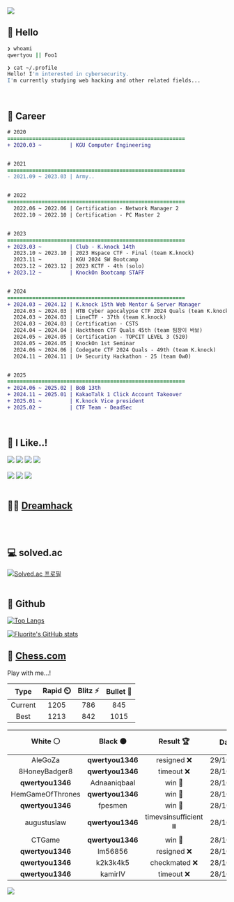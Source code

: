 <div align=left>
  <img src="https://capsule-render.vercel.app/api?type=waving&height=300&color=00f0e0&text=•⩊•" />
<br>

## 👋 Hello
```zsh
❯ whoami
qwertyou || Foo1

❯ cat ~/.profile
Hello! I'm interested in cybersecurity.
I'm currently studying web hacking and other related fields...
```
<br>
  
## 🌱 Career
```diff
# 2020
=========================================================
+ 2020.03 ~         | KGU Computer Engineering


# 2021
=========================================================
- 2021.09 ~ 2023.03 | Army..


# 2022
=========================================================
  2022.06 ~ 2022.06 | Certification - Network Manager 2
  2022.10 ~ 2022.10 | Certification - PC Master 2


# 2023
=========================================================
+ 2023.03 ~         | Club - K.knock 14th
  2023.10 ~ 2023.10 | 2023 Hspace CTF - Final (team K.knock)
  2023.11 ~         | KGU 2024 SW Bootcamp
  2023.12 ~ 2023.12 | 2023 KCTF - 4th (solo)
+ 2023.12 ~         | KnockOn Bootcamp STAFF


# 2024
=========================================================
+ 2024.03 ~ 2024.12 | K.knock 15th Web Mentor & Server Manager
  2024.03 ~ 2024.03 | HTB Cyber apocalypse CTF 2024 Quals (team K.knock)
  2024.03 ~ 2024.03 | LineCTF - 37th (team K.knock)
  2024.03 ~ 2024.03 | Certification - CSTS
  2024.04 ~ 2024.04 | Hacktheon CTF Quals 45th (team 팀장이 바보)
  2024.05 ~ 2024.05 | Certification - TOPCIT LEVEL 3 (520)
  2024.05 ~ 2024.05 | KnockOn 1st Seminar
  2024.06 ~ 2024.06 | Codegate CTF 2024 Quals - 49th (team K.knock)
  2024.11 ~ 2024.11 | U+ Security Hackathon - 25 (team 0w0)


# 2025
=========================================================
+ 2024.06 ~ 2025.02 | BoB 13th
+ 2024.11 ~ 2025.01 | KakaoTalk 1 Click Account Takeover
+ 2025.01 ~         | K.knock Vice president
+ 2025.02 ~         | CTF Team - DeadSec
```
<br>

## 🔨 I Like..!
<img src="https://img.shields.io/badge/Java-ED8B00?style=for-the-badge&logo=openjdk&logoColor=white">
<img src="https://img.shields.io/badge/python-3776AB?style=for-the-badge&logo=python&logoColor=white">
<img src="https://img.shields.io/badge/PHP-777BB4?style=for-the-badge&logo=php&logoColor=white">
<img src="https://img.shields.io/badge/Node.js-43853D?style=for-the-badge&logo=node.js&logoColor=white">
<br><br>
<img src="https://img.shields.io/badge/linux-FCC624?style=for-the-badge&logo=linux&logoColor=black"> 
<img src="https://img.shields.io/badge/docker-%230db7ed.svg?style=for-the-badge&logo=docker&logoColor=white">
<img src="https://img.shields.io/badge/GIT-E44C30?style=for-the-badge&logo=git&logoColor=white">
<br><br>

## 👨‍💻 [Dreamhack](https://dreamhack.io/users/40186)
<br><br>


## 💻 solved.ac
[![Solved.ac
프로필](http://mazassumnida.wtf/api/v2/generate_badge?boj=qwertyou)](https://solved.ac/qwertyou)
<br><br>

## 🚀 Github
[![Top Langs](https://github-readme-stats.vercel.app/api/top-langs/?username=qw3rtyou&layout=compact)](https://github.com/qw3rtyou/github-readme-stats)

[![Fluorite's GitHub stats](https://github-readme-stats.vercel.app/api?username=qw3rtyou)](https://github.com/anuraghazra/github-readme-stats)

## 🏁 [Chess.com](https://www.chess.com/)
Play with me...!
<!--START_SECTION:chessStats-->
<!-- Automatically generated with https://github.com/Balastrong/chess-stats-action -->

| Type | Rapid ⏲️ | Blitz ⚡ | Bullet 🔫 |
|:---:|:---:|:---:|:---:|
| Current | 1205 | 786 | 845 |
| Best | 1213 | 842 | 1015 |

| White ⚪ | Black ⚫ | Result 🏆 | Date 📅 | Position 🗺️ | Type 🕕 |
|:---:|:---:|:---:|:---:|:---:|:---:|
| AleGoZa | **qwertyou1346** | resigned ❌ | 29/10/2025 | <a href="http://www.ee.unb.ca/cgi-bin/tervo/fen.pl?select=3k4/p6p/8/2p3p1/3b4/P1P2P2/4K2P/3R4 b - - 0 27">Link</a> | Blitz |
| 8HoneyBadger8 | **qwertyou1346** | timeout ❌ | 28/10/2025 | <a href="http://www.ee.unb.ca/cgi-bin/tervo/fen.pl?select=8/8/6p1/3kP2p/p6P/1pnK2P1/P1P5/8 b - - 0 38">Link</a> | Blitz |
| **qwertyou1346** | Adnaaniqbaal | win 🥇 | 28/10/2025 | <a href="http://www.ee.unb.ca/cgi-bin/tervo/fen.pl?select=2k2R2/p1p5/1pQp3p/3P4/PbP5/7P/6P1/6K1 b - - 2 34">Link</a> | Blitz |
| HemGameOfThrones | **qwertyou1346** | win 🥇 | 28/10/2025 | <a href="http://www.ee.unb.ca/cgi-bin/tervo/fen.pl?select=1k1nR3/1pp2pbp/p4pp1/1N6/8/8/PP1r1PPP/4N1K1 w - - 4 20">Link</a> | Bullet |
| **qwertyou1346** | fpesmen | win 🥇 | 28/10/2025 | <a href="http://www.ee.unb.ca/cgi-bin/tervo/fen.pl?select=3r3k/6pp/p1pNQ3/3n4/P7/2p5/6PP/5RK1 b - - 4 27">Link</a> | Bullet |
| augustuslaw | **qwertyou1346** | timevsinsufficient ⏸️ | 28/10/2025 | <a href="http://www.ee.unb.ca/cgi-bin/tervo/fen.pl?select=8/3b4/7R/Pk6/1P3P1P/2P5/3K4/8 w - - 1 48">Link</a> | Bullet |
| CTGame | **qwertyou1346** | win 🥇 | 28/10/2025 | <a href="http://www.ee.unb.ca/cgi-bin/tervo/fen.pl?select=8/5ppk/Q3p2p/3p4/8/2P1q1P1/1P4P1/R4RK1 w - - 5 34">Link</a> | Bullet |
| **qwertyou1346** | lm56856 | resigned ❌ | 28/10/2025 | <a href="http://www.ee.unb.ca/cgi-bin/tervo/fen.pl?select=4k2r/p2nn2p/1pp5/2p1p1p1/N3P3/5P2/PPP3PP/2KR4 w k - 0 20">Link</a> | Blitz |
| **qwertyou1346** | k2k3k4k5 | checkmated ❌ | 28/10/2025 | <a href="http://www.ee.unb.ca/cgi-bin/tervo/fen.pl?select=5k2/ppp3p1/8/7p/P6P/3R1pPK/5r2/7r w - - 2 31">Link</a> | Blitz |
| **qwertyou1346** | kamirIV | timeout ❌ | 28/10/2025 | <a href="http://www.ee.unb.ca/cgi-bin/tervo/fen.pl?select=8/8/6Rp/8/5pP1/2r4K/4k1P1/8 w - - 2 50">Link</a> | Blitz |

<!--END_SECTION:chessStats-->


<img src="https://capsule-render.vercel.app/api?type=waving&color=00f0e0&height=150&section=footer" />
</div>


